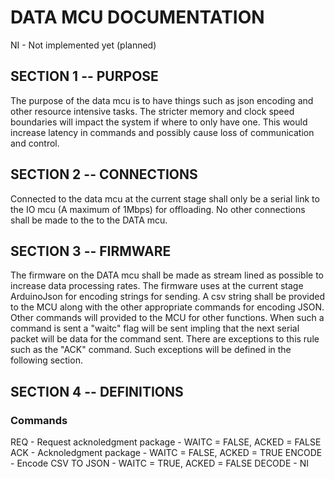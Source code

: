 # DATA MCU DOCUMENTATION

NI - Not implemented yet (planned)

## SECTION 1 -- PURPOSE

The purpose of the data mcu is to have things such as json encoding and other resource intensive tasks. The stricter memory and clock speed boundaries will impact the system if where to only have one. This would increase latency in commands and possibly cause loss of communication and control.

## SECTION 2 -- CONNECTIONS

Connected to the data mcu at the current stage shall only be a serial link to the IO mcu (A maximum of 1Mbps) for offloading. No other connections shall be made to the to the DATA mcu.

## SECTION 3 -- FIRMWARE

The firmware on the DATA mcu shall be made as stream lined as possible to increase data processing rates. The firmware uses at the current stage ArduinoJson for encoding strings for sending. A csv string shall be provided to the MCU along with the other appropriate commands for encoding JSON. Other commands will provided to the MCU for other functions. When such a command is sent a "waitc" flag will be sent impling that the next serial packet will be data for the command sent. There are exceptions to this rule such as the "ACK" command. Such exceptions will be defined in the following section.

## SECTION 4 -- DEFINITIONS

### Commands

REQ - Request acknoledgment package - WAITC = FALSE, ACKED = FALSE
ACK - Acknoledgment package - WAITC = FALSE, ACKED = TRUE
ENCODE - Encode CSV TO JSON - WAITC = TRUE, ACKED = FALSE
DECODE - NI
